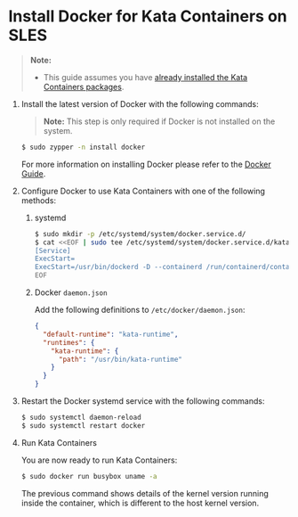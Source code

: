# Install Docker for Kata Containers on SLES

> **Note:**
>
> - This guide assumes you have
>   [already installed the Kata Containers packages](../sles-installation-guide.md).

1. Install the latest version of Docker with the following commands:

   > **Note:** This step is only required if Docker is not installed on the system.

   ```bash
   $ sudo zypper -n install docker
   ```

   For more information on installing Docker please refer to the
   [Docker Guide](https://www.suse.com/documentation/sles-12/singlehtml/book_sles_docker/book_sles_docker.html).

2. Configure Docker to use Kata Containers with one of the following methods:

   1. systemd

       ```bash
       $ sudo mkdir -p /etc/systemd/system/docker.service.d/
       $ cat <<EOF | sudo tee /etc/systemd/system/docker.service.d/kata-containers.conf
       [Service]
       ExecStart=
       ExecStart=/usr/bin/dockerd -D --containerd /run/containerd/containerd.sock --add-runtime kata-runtime=/usr/bin/kata-runtime --default-runtime=kata-runtime
       EOF
       ```

   2. Docker `daemon.json`

       Add the following definitions to `/etc/docker/daemon.json`:

       ```json
       {
         "default-runtime": "kata-runtime",
         "runtimes": {
           "kata-runtime": {
             "path": "/usr/bin/kata-runtime"
           }
         }
       }
       ```

3. Restart the Docker systemd service with the following commands:

   ```bash
   $ sudo systemctl daemon-reload
   $ sudo systemctl restart docker
   ```

4. Run Kata Containers

   You are now ready to run Kata Containers:

   ```bash
   $ sudo docker run busybox uname -a
   ```

   The previous command shows details of the kernel version running inside the
   container, which is different to the host kernel version.
